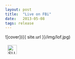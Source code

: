```yaml
---
layout: post
title:  "Live on FBi"
date:   2013-05-08
tags: release
---
```

![cover]({{ site.url }}/img/lof.jpg)

<div style = "max-width:500px;">
<table style="border: 0;">
  <tbody style="border: 0">
        <td style="border: 0">
            <a href="https://royalchant.bandcamp.com/album/live-on-fbi" style="text-align:left; display:block;"> <img src="{{ site.url }}/img/bandcamp.png" alt="SUPPORT ON BANDCAMP" style="height:30px;"> </a>
          </td>
          <td style="border: 0">
          </td>
          <td style="border: 0">
          </td>
        </tbody>
      </table>
    </div>
